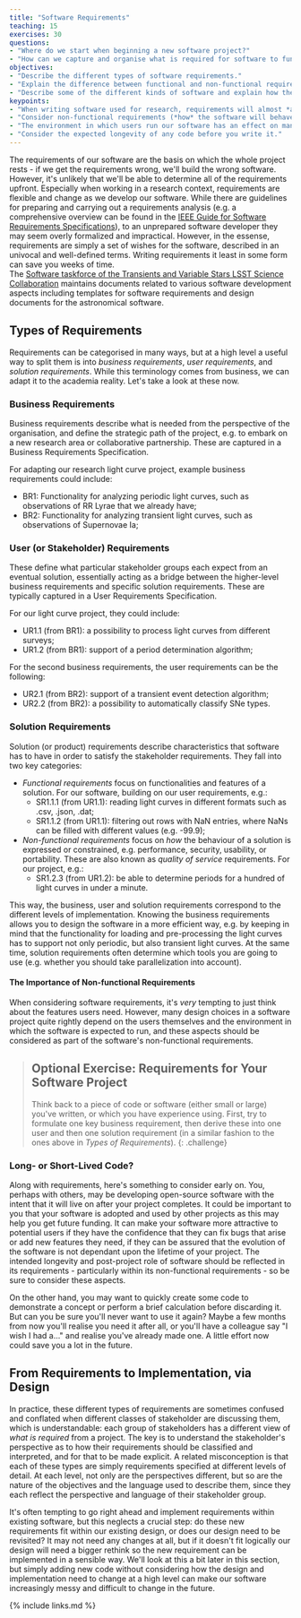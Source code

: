 ```yaml
---
title: "Software Requirements"
teaching: 15
exercises: 30
questions:
- "Where do we start when beginning a new software project?"
- "How can we capture and organise what is required for software to function as intended?"
objectives:
- "Describe the different types of software requirements."
- "Explain the difference between functional and non-functional requirements."
- "Describe some of the different kinds of software and explain how the environment in which software is used constrains its design."
keypoints:
- "When writing software used for research, requirements will almost *always* change."
- "Consider non-functional requirements (*how* the software will behave) as well as functional requirements (*what* the software is supposed to do)."
- "The environment in which users run our software has an effect on many design choices we might make."
- "Consider the expected longevity of any code before you write it."
---
```


The requirements of our software are the basis on which the whole project rests -
if we get the requirements wrong, we'll build the wrong software.
However, it's unlikely that we'll be able to determine all of the requirements upfront.
Especially when working in a research context,
requirements are flexible and change as we develop our software. While there are 
guidelines for preparing and carrying out a requirements analysis (e.g. a
comprehensive overview can be found 
in the [IEEE Guide for Software Requirements Specifications](https://ieeexplore.ieee.org/document/278253)),
to an unprepared software developer they may seem overly formalized and impractical. 
However, in the essense, requirements are simply a set of wishes for the software,
described in an univocal and well-defined terms. Writing requirements it least in some form
can save you weeks of time.  
The [Software taskforce of the Transients and Variable Stars
LSST Science Collaboration](https://lsst-tvssc.github.io/taskForces/software_task_force.html) 
maintains documents related to various software development aspects including templates
for software requirements and design documents for the astronomical software.

## Types of Requirements

Requirements can be categorised in many ways,
but at a high level a useful way to split them is into
*business requirements*,
*user requirements*,
and *solution requirements*.
While this terminology comes from business, we can adapt
it to the academia reality. Let's take a look at these now.

### Business Requirements

Business requirements describe what is needed from the perspective of the organisation,
and define the strategic path of the project,
e.g. to embark on a new research area or collaborative partnership.
These are captured in a Business Requirements Specification.

For adapting our research light curve project, example business requirements could include:

- BR1: Functionality for analyzing periodic light curves, such as observations of RR Lyrae that we already have;
- BR2: Functionality for analyzing transient light curves, such as observations of Supernovae Ia;

### User (or Stakeholder) Requirements

These define what particular stakeholder groups each expect from an eventual solution,
essentially acting as a bridge between the higher-level business requirements
and specific solution requirements.
These are typically captured in a User Requirements Specification.

For our light curve project,
they could include:

- UR1.1 (from BR1): a possibility to process light curves from different surveys;
- UR1.2 (from BR1): support of a period determination algorithm;

For the second business requirements, the user requirements can be the following:

- UR2.1 (from BR2): support of a transient event detection algorithm;
- UR2.2 (from BR2): a possibility to automatically classify SNe types.
  
### Solution Requirements

Solution (or product) requirements describe characteristics that software has to have in order to
satisfy the stakeholder requirements. They fall into two key categories:

- *Functional requirements* focus on functionalities and features of a solution.
  For our software, building on our user requirements, e.g.:
    - SR1.1.1 (from UR1.1):
      reading light curves in different formats such as .csv, .json, .dat;
    - SR1.1.2 (from UR1.1):
      filtering out rows with NaN entries, where NaNs can be filled with different values (e.g. -99.9);
- *Non-functional requirements* focus on
  *how* the behaviour of a solution is expressed or constrained,
  e.g. performance, security, usability, or portability.
  These are also known as *quality of service* requirements.
  For our project, e.g.:
    - SR1.2.3 (from UR1.2):
      be able to determine periods for a hundred of light curves in under a minute.

This way, the business, user and solution requirements correspond to the different levels of 
implementation. Knowing the business requirements allows you to design the software in a more efficient way,
e.g. by keeping in mind that the functionality for loading and pre-processing the light curves has to support not only periodic,
but also transient light curves. At the same time, solution requirements often determine which tools you are
going to use (e.g. whether you should take parallelization into account).

#### The Importance of Non-functional Requirements

When considering software requirements,
it's *very* tempting to just think about the features users need.
However, many design choices in a software project quite rightly depend on
the users themselves and the environment in which the software is expected to run,
and these aspects should be considered as part of the software's non-functional requirements.


> ## Optional Exercise: Requirements for Your Software Project
>
> Think back to a piece of code or software (either small or large) you've written,
> or which you have experience using.
> First, try to formulate one key business requirement,
> then derive these into one user and then one solution requirement
> (in a similar fashion to the ones above in *Types of Requirements*).
{: .challenge}


### Long- or Short-Lived Code?

Along with requirements, here's something to consider early on.
You, perhaps with others, may be developing open-source software
with the intent that it will live on after your project completes.
It could be important to you that your software is adopted and used by other projects
as this may help you get future funding.
It can make your software more attractive to potential users
if they have the confidence that they can fix bugs that arise or add new features they need,
if they can be assured that the evolution of the software is not dependant upon
the lifetime of your project.
The intended longevity and post-project role of software should be reflected in its requirements -
particularly within its non-functional requirements -
so be sure to consider these aspects.

On the other hand, you may want to quickly create some code
to demonstrate a concept or perform a brief calculation before discarding it.
But can you be sure you'll never want to use it again?
Maybe a few months from now you'll realise you need it after all,
or you'll have a colleague say "I wish I had a..."
and realise you've already made one.
A little effort now could save you a lot in the future.

## From Requirements to Implementation, via Design

In practice, these different types of requirements are sometimes confused and conflated
when different classes of stakeholder are discussing them, which is understandable:
each group of stakeholders has a different view of *what is required* from a project.
The key is to understand the stakeholder's perspective as to
how their requirements should be classified and interpreted,
and for that to be made explicit.
A related misconception is that each of these types are simply
requirements specified at different levels of detail.
At each level, not only are the perspectives different,
but so are the nature of the objectives and the language used to describe them,
since they each reflect the perspective and language of their stakeholder group.

It's often tempting to go right ahead and implement requirements within existing software,
but this neglects a crucial step:
do these new requirements fit within our existing design,
or does our design need to be revisited?
It may not need any changes at all,
but if it doesn't fit logically our design will need a bigger rethink
so the new requirement can be implemented in a sensible way.
We'll look at this a bit later in this section,
but simply adding new code without considering
how the design and implementation need to change at a high level
can make our software increasingly messy and difficult to change in the future.


{% include links.md %}
